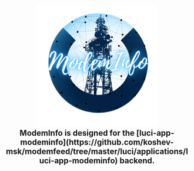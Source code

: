 <h2 align="center">
 <img src="https://github.com/Kodo-kakaku/ModemInfo/blob/main/image/logo.png" height="330" width="330">
  <br>ModemInfo is designed for the [luci-app-modeminfo](https://github.com/koshev-msk/modemfeed/tree/master/luci/applications/luci-app-modeminfo) backend.<br>
</h2>
